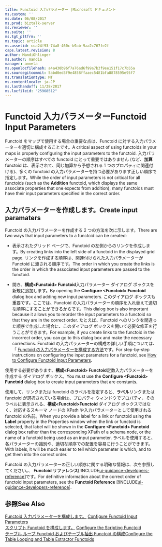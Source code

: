 ```yaml
---
title: Functoid 入力パラメーター |Microsoft ドキュメント
ms.custom: ''
ms.date: 06/08/2017
ms.prod: biztalk-server
ms.reviewer: ''
ms.suite: ''
ms.tgt_pltfrm: ''
ms.topic: article
ms.assetid: cca24f93-74a8-460c-b9ab-9aa2c767fe2f
caps.latest.revision: 8
author: MandiOhlinger
ms.author: mandia
manager: anneta
ms.openlocfilehash: a4a430b96f7a76ad6f99a7b3f9ee151f17c7b55a
ms.sourcegitcommit: 5abd0ed3f9e4858ffaaec5481bfa8878595e95f7
ms.translationtype: MT
ms.contentlocale: ja-JP
ms.lasthandoff: 11/28/2017
ms.locfileid: "25968512"
---
```

# <a name="functoid-input-parameters"></a><span data-ttu-id="16ce7-102">Functoid 入力パラメーター</span><span class="sxs-lookup"><span data-stu-id="16ce7-102">Functoid Input Parameters</span></span>
<span data-ttu-id="16ce7-103">Functoid をマップで使用する場合の重要な点は、Functoid に対する入力パラメーターを適切に構成することです。</span><span class="sxs-lookup"><span data-stu-id="16ce7-103">A critical aspect of using functoids in your maps is properly configuring the input parameters to the functoid.</span></span> <span data-ttu-id="16ce7-104">入力パラメーターの順序はすべての functoid にとって重要ではありません (など、**加算**functoid は、表示されて、同じ加算から予想される 1 つのプロパティに関連付ける)、多くの functoid の入力パラメーターを持つ必要があります正しい順序で指定します。</span><span class="sxs-lookup"><span data-stu-id="16ce7-104">While the order of input parameters is not critical for all functoids (such as the **Addition** functoid, which displays the same associate properties that one expects from addition), many functoids must have their input parameters specified in the correct order.</span></span>  
  
## <a name="create-input-paramaters"></a><span data-ttu-id="16ce7-105">入力パラメーターを作成します。</span><span class="sxs-lookup"><span data-stu-id="16ce7-105">Create input paramaters</span></span>
 <span data-ttu-id="16ce7-106">Functoid の入力パラメーターを作成する 2 つの方法を次に示します。</span><span class="sxs-lookup"><span data-stu-id="16ce7-106">There are two ways that input parameters to a functoid can be created:</span></span>  
  
-   <span data-ttu-id="16ce7-107">表示されたグリッド ページで、Functoid の左側からのリンクを作成します。</span><span class="sxs-lookup"><span data-stu-id="16ce7-107">By creating links into the left side of a functoid in the displayed grid page.</span></span> <span data-ttu-id="16ce7-108">リンクを作成する順序は、関連付けられた入力パラメーターが Functoid に渡される順序です。</span><span class="sxs-lookup"><span data-stu-id="16ce7-108">The order in which you create the links is the order in which the associated input parameters are passed to the functoid.</span></span>  
  
-   <span data-ttu-id="16ce7-109">開き、**構成\<Functoid\> Functoid**入力パラメーター ダイアログ ボックスを新規に追加します。</span><span class="sxs-lookup"><span data-stu-id="16ce7-109">By opening the **Configure \<Functoid\> Functoid** dialog box and adding new input parameters.</span></span> <span data-ttu-id="16ce7-110">このダイアログ ボックスも重要です。ここでは、Functoid の入力パラメーターの順序を入れ替えて適切な順序にすることができるからです。</span><span class="sxs-lookup"><span data-stu-id="16ce7-110">This dialog box is also important because it allows you to reorder the input parameters to a functoid so that they are in the correct order.</span></span> <span data-ttu-id="16ce7-111">たとえば、Functoid へのリンクを間違った順序で作成した場合に、このダイアログ ボックスを開いて必要な修正を行うことができます。</span><span class="sxs-lookup"><span data-stu-id="16ce7-111">For example, if you create links to the functoid in the incorrect order, you can go to this dialog box and make the necessary corrections.</span></span> <span data-ttu-id="16ce7-112">Functoid の入力パラメーターの構成の詳しい手順については、「 [Functoid の入力パラメーターを構成する方法](../core/how-to-configure-functoid-input-parameters.md)です。</span><span class="sxs-lookup"><span data-stu-id="16ce7-112">For step-by-step instructions on configuring the input parameters for a functoid, see [How to Configure Functoid Input Parameters](../core/how-to-configure-functoid-input-parameters.md).</span></span>  
  
 <span data-ttu-id="16ce7-113">使用する必要があります、**構成\<Functoid\> Functoid**定数入力パラメーターを作成する ダイアログ ボックス。</span><span class="sxs-lookup"><span data-stu-id="16ce7-113">You must use the **Configure \<Functoid\> Functoid** dialog box to create input parameters that are constants.</span></span>  
  
 <span data-ttu-id="16ce7-114">使用して、リンクまたは functoid のラベルを指定すると、**ラベル**リンクまたは functoid が選択されている場合は、プロパティ ウィンドウでプロパティ、そのラベルに表示される、**構成\<Functoid\>Functoid**  ダイアログ ボックスではなく、対応するスキーマ ノードの XPath や入力パラメーターとして使用される functoid の名前。</span><span class="sxs-lookup"><span data-stu-id="16ce7-114">When you provide a label for a link or functoid using the **Label** property in the Properties window when the link or functoid is selected, that label will be shown in the **Configure \<Functoid\> Functoid** dialog box rather than the corresponding XPath of a schema node, or the name of a functoid being used as an input parameter.</span></span> <span data-ttu-id="16ce7-115">ラベルを使用すると、各パラメーターの識別や、適切な順序での配置を容易に行うことができます。</span><span class="sxs-lookup"><span data-stu-id="16ce7-115">With labels, it will be much easier to tell which parameter is which, and to get them into the correct order.</span></span>  
  
 <span data-ttu-id="16ce7-116">Functoid の入力パラメーターの正しい順序に関する明確な情報は、次を参照してください。、 **Functoid リファレンス**[!INCLUDE[ui-guidance-developers-reference](../includes/ui-guidance-developers-reference.md)]です。</span><span class="sxs-lookup"><span data-stu-id="16ce7-116">For definitive information about the correct order of functoid input parameters, see the **Functoid Reference** [!INCLUDE[ui-guidance-developers-reference](../includes/ui-guidance-developers-reference.md)].</span></span>
  
## <a name="see-also"></a><span data-ttu-id="16ce7-117">参照</span><span class="sxs-lookup"><span data-stu-id="16ce7-117">See Also</span></span>  
 <span data-ttu-id="16ce7-118">[Functoid 入力パラメーターを構成します。](../core/how-to-configure-functoid-input-parameters.md) </span><span class="sxs-lookup"><span data-stu-id="16ce7-118">[Configure Functoid Input Parameters](../core/how-to-configure-functoid-input-parameters.md) </span></span>  
 <span data-ttu-id="16ce7-119">[スクリプト Functoid を構成します。](../core/how-to-configure-the-scripting-functoid.md) </span><span class="sxs-lookup"><span data-stu-id="16ce7-119">[Configure the Scripting Functoid](../core/how-to-configure-the-scripting-functoid.md) </span></span>  
 [<span data-ttu-id="16ce7-120">テーブル ループ Functoid およびテーブル抽出 Functoid の構成</span><span class="sxs-lookup"><span data-stu-id="16ce7-120">Configure the Table Looping and Table Extractor Functoids</span></span>](../core/how-to-configure-the-table-looping-and-table-extractor-functoids.md)